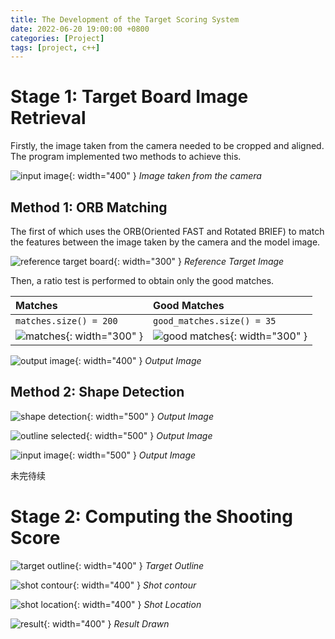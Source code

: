 ```yaml
---
title: The Development of the Target Scoring System
date: 2022-06-20 19:00:00 +0800
categories: [Project]
tags: [project, c++]
---
```


# Stage 1: Target Board Image Retrieval

Firstly, the image taken from the camera needed to be cropped and aligned. The program implemented two methods to achieve this. 

![input image](/assets/img/resources/20220620_imgs/shot_1.JPG){: width="400" }
_Image taken from the camera_

## Method 1: ORB Matching

The first of which uses the ORB(Oriented FAST and Rotated BRIEF) to match the features between the image taken by the camera and the model image. 

![reference target board](/assets/img/resources/20220620_imgs/aligned_shot_0.JPG){: width="300" }
_Reference Target Image_

Then, a ratio test is performed to obtain only the good matches. 

| Matches                                                                       | Good Matches                                                                            |
| :---------------------------------------------------------------------------- | :-------------------------------------------------------------------------------------- |
| `matches.size() = 200`                                                        | `good_matches.size() = 35`                                                              |
| ![matches](/assets/img/resources/20220620_imgs/match_img.png){: width="300" } | ![good matches](/assets/img/resources/20220620_imgs/good_match_img.png){: width="300" } |

![output image](/assets/img/resources/20220620_imgs/warped_img.png){: width="400" }
_Output Image_


## Method 2: Shape Detection

![shape detection](/assets/img/resources/20220620_imgs/outline.png){: width="500" }
_Output Image_

![outline selected](/assets/img/resources/20220620_imgs/outline_selected.png){: width="500" }
_Output Image_

![input image](/assets/img/resources/20220620_imgs/outline_selected_input_img.png){: width="500" }
_Output Image_

未完待续


# Stage 2: Computing the Shooting Score

![target outline](/assets/img/resources/20220620_imgs/target_circle.png){: width="400" }
_Target Outline_

![shot contour](/assets/img/resources/20220620_imgs/shot_contour.png){: width="400" }
_Shot contour_

![shot location](/assets/img/resources/20220620_imgs/shot_location.png){: width="400" }
_Shot Location_

![result](/assets/img/resources/20220620_imgs/output.png){: width="400" }
_Result Drawn_